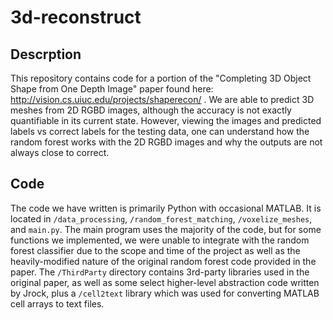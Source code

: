 # 3d-reconstruct

## Descrption
This repository contains code for a portion of the "Completing 3D Object Shape from One Depth Image" paper found here: http://vision.cs.uiuc.edu/projects/shaperecon/ . We are able to predict 3D meshes from 2D RGBD images, although the accuracy is not exactly quantifiable in its current state. However, viewing the images and predicted labels vs correct labels for the testing data, one can understand how the random forest works with the 2D RGBD images and why the outputs are not always close to correct.

## Code
The code we have written is primarily Python with occasional MATLAB. It is located in `/data_processing`, `/random_forest_matching`, `/voxelize_meshes`, and `main.py`. The main program uses the majority of the code, but for some functions we implemented, we were unable to integrate with the random forest classifier due to the scope and time of the project as well as the heavily-modified nature of the original random forest code provided in the paper. The `/ThirdParty` directory contains 3rd-party libraries used in the original paper, as well as some select higher-level abstraction code written by Jrock, plus a `/cell2text` library which was used for converting MATLAB cell arrays to text files.
